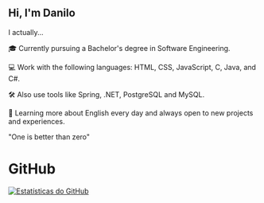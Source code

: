## Hi, I'm Danilo

I actually...

🎓 Currently pursuing a Bachelor's degree in Software Engineering.

💻 Work with the following languages: HTML, CSS, JavaScript, C, Java, and C#.

🛠️ Also use tools like Spring, .NET, PostgreSQL and MySQL.

📖 Learning more about English every day and always open to new projects and experiences.

"One is better than zero"

# GitHub

[![Estatísticas do GitHub](https://github-readme-stats.vercel.app/api?username=danilosnt&show_icons=true&theme=radical)](https://github.com/seu-usuario)


